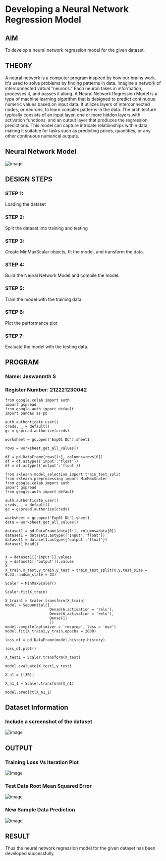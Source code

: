 # Developing a Neural Network Regression Model

## AIM

To develop a neural network regression model for the given dataset.

## THEORY
A neural network is a computer program inspired by how our brains work. It's used to solve problems by finding patterns in data. Imagine a network of interconnected virtual "neurons." Each neuron takes in information, processes it, and passes it along. A Neural Network Regression Model is a type of machine learning algorithm that is designed to predict continuous numeric values based on input data. It utilizes layers of interconnected nodes, or neurons, to learn complex patterns in the data. The architecture typically consists of an input layer, one or more hidden layers with activation functions, and an output layer that produces the regression predictions. This model can capture intricate relationships within data, making it suitable for tasks such as predicting prices, quantities, or any other continuous numerical outputs.

## Neural Network Model
![image](https://github.com/Jeswanth21001768/basic-nn-model/assets/94155480/0731b851-25b3-41e2-8307-8f2189d78df0)


## DESIGN STEPS

### STEP 1:

Loading the dataset

### STEP 2:

Split the dataset into training and testing

### STEP 3:

Create MinMaxScalar objects, fit the model, and transform the data.

### STEP 4:

Build the Neural Network Model and compile the model.

### STEP 5:

Train the model with the training data.

### STEP 6:

Plot the performance plot

### STEP 7:

Evaluate the model with the testing data.

## PROGRAM
### Name: Jeswanmth S
### Register Number: 212221230042
```
from google.colab import auth
import gspread
from google.auth import default
import pandas as pd

auth.authenticate_user()
creds, _ = default()
gc = gspread.authorize(creds)

worksheet = gc.open('Exp01 DL').sheet1

rows = worksheet.get_all_values()

df = pd.DataFrame(rows[1:], columns=rows[0])
df = df.astype({'Input':'float'})
df = df.astype({'output':'float'})

from sklearn.model_selection import train_test_split
from sklearn.preprocessing import MinMaxScaler
from google.colab import auth
import gspread
from google.auth import default

auth.authenticate_user()
creds, _ = default()
gc = gspread.authorize(creds)

worksheet = gc.open('Exp01 DL').sheet1
data = worksheet.get_all_values()

dataset1 = pd.DataFrame(data[1:], columns=data[0])
dataset1 = dataset1.astype({'Input':'float'})
dataset1 = dataset1.astype({'output':'float'})
dataset1.head()


X = dataset1[['Input']].values
y = dataset1[['output']].values
X
X_train,X_test,y_train,y_test = train_test_split(X,y,test_size = 0.33,random_state = 33)

Scaler = MinMaxScaler()

Scaler.fit(X_train)

X_train1 = Scaler.transform(X_train)
model = Sequential([
                    Dense(6,activation = 'relu'),
                    Dense(6,activation = 'relu'),
                    Dense(1)
                    ])
model.compile(optimizer = 'rmsprop', loss = 'mse')
model.fit(X_train1,y_train,epochs = 2000)

loss_df = pd.DataFrame(model.history.history)

loss_df.plot()

X_test1 = Scaler.transform(X_test)

model.evaluate(X_test1,y_test)

X_n1 = [[30]]

X_n1_1 = Scaler.transform(X_n1)

model.predict(X_n1_1)

```
## Dataset Information

### Include a screenshot of the dataset

![image](https://github.com/Jeswanth21001768/basic-nn-model/assets/94155480/ec35f4f5-7529-430b-9fb6-607721e3be05)

## OUTPUT

### Training Loss Vs Iteration Plot

![image](https://github.com/Jeswanth21001768/basic-nn-model/assets/94155480/18f3c385-af30-4ac4-afe6-7a96b234fa55)


### Test Data Root Mean Squared Error

![image](https://github.com/Jeswanth21001768/basic-nn-model/assets/94155480/05b2cfa2-4e6f-40a1-aacd-2a39068efc3c)


### New Sample Data Prediction

![image](https://github.com/Jeswanth21001768/basic-nn-model/assets/94155480/44b22e16-f878-43d1-9b87-c62236995df8)


## RESULT
Thus the neural network regression model for the given dataset has been developed successfully.


